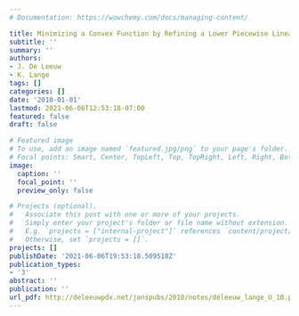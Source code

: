 ```yaml
---
# Documentation: https://wowchemy.com/docs/managing-content/

title: Minimizing a Convex Function by Refining a Lower Piecewise Linear Envelope
subtitle: ''
summary: ''
authors:
- J. De Leeuw
- K. Lange
tags: []
categories: []
date: '2010-01-01'
lastmod: 2021-06-06T12:53:18-07:00
featured: false
draft: false

# Featured image
# To use, add an image named `featured.jpg/png` to your page's folder.
# Focal points: Smart, Center, TopLeft, Top, TopRight, Left, Right, BottomLeft, Bottom, BottomRight.
image:
  caption: ''
  focal_point: ''
  preview_only: false

# Projects (optional).
#   Associate this post with one or more of your projects.
#   Simply enter your project's folder or file name without extension.
#   E.g. `projects = ["internal-project"]` references `content/project/deep-learning/index.md`.
#   Otherwise, set `projects = []`.
projects: []
publishDate: '2021-06-06T19:53:18.509510Z'
publication_types:
- '3'
abstract: ''
publication: ''
url_pdf: http://deleeuwpdx.net/janspubs/2010/notes/deleeuw_lange_U_10.pdf
---
```


